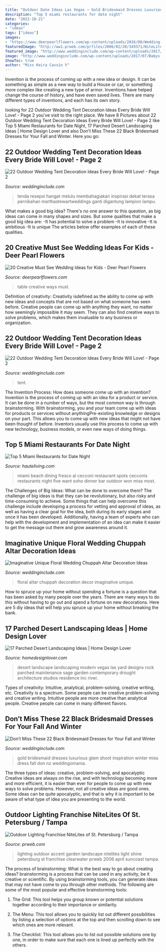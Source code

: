 ```yaml
---
title: "Outdoor Date Ideas Las Vegas ~ Gold Bridesmaid Dresses Luxurious Glam Shoot Inspiration Winter Miss Dress Fall Don Nz Weddingomania"
description: "Top 5 miami restaurants for date night"
date: "2022-10-21"
categories:
- "ideas"
tags: ["ideas"]
images:
- "https://www.deerpearlflowers.com/wp-content/uploads/2016/08/Wedding-Ideas-for-Kids-Table.jpg"
featuredImage: "http://ww1.prweb.com/prfiles/2006/02/20/349371/NiteLitesAccentLighting.JPG"
featured_image: "http://www.weddinginclude.com/wp-content/uploads/2017/07/Tent-Decorating-Ideas-600x750.jpg"
image: "http://www.weddinginclude.com/wp-content/uploads/2017/07/Babys-breath-and-fairy-lights-from-tented-Wedding-Ceremony.jpg"
ShowToc: true
author: "Miss Keira Cassin V"
---
```



Invention is the process of coming up with a new idea or design. It can be something as simple as a new way to build a House or car, or something more complex like creating a new type of armor. Inventions have helped change the course of history, and have even saved lives. There are many different types of inventions, and each has its own story.

	

		
looking for 22 Outdoor Wedding Tent Decoration Ideas Every Bride Will Love! - Page 2 you've visit to the right place. We have 8 Pictures about 22 Outdoor Wedding Tent Decoration Ideas Every Bride Will Love! - Page 2 like Top 5 Miami Restaurants for Date Night, 17 Parched Desert Landscaping Ideas | Home Design Lover and also Don’t Miss These 22 Black Bridesmaid Dresses for Your Fall and Winter. Here you go:
		
    
## 22 Outdoor Wedding Tent Decoration Ideas Every Bride Will Love! - Page 2

<img loading=lazy src="http://www.weddinginclude.com/wp-content/uploads/2017/07/Tent-Decorating-Ideas-600x750.jpg" onerror="this.onerror=null;this.src='https://tse3.mm.bing.net/th?id=OIP.KM1EuWfldPdfxd6Pcy6kuQDfEX&amp;pid=15.1';" alt="22 Outdoor Wedding Tent Decoration Ideas Every Bride Will Love! - Page 2">

_Source: weddinginclude.com_

>tenda resepsi hangat melulu membahagiakan inspirasi dekat terasa pernikahan marthastewartweddings ganti digantung lampion lampu. 

	

What makes a good big idea?
There's no one answer to this question, as big ideas can come in many shapes and sizes. But some qualities that make a good big idea are: 
-It has potential to solve a problem
-It is innovative
-It is ambitious
-It is unique 
The articles below offer examples of each of these qualities.

    
## 20 Creative Must See Wedding Ideas For Kids - Deer Pearl Flowers

<img loading=lazy src="https://www.deerpearlflowers.com/wp-content/uploads/2016/08/Wedding-Ideas-for-Kids-Table.jpg" onerror="this.onerror=null;this.src='https://tse1.mm.bing.net/th?id=OIP.Goaaky_2I8QOn6fxbMYy4AHaLD&amp;pid=15.1';" alt="20 Creative Must See Wedding Ideas for Kids - Deer Pearl Flowers">

_Source: deerpearlflowers.com_

>table creative ways must. 

	

Definition of creativity:
Creativity isdefined as the ability to come up with new ideas and concepts that are not based on what someone has seen before. Creative people can come up with anything they want, no matter how seemingly impossible it may seem. They can also find creative ways to solve problems, which makes them invaluable to any business or organization.

    
## 22 Outdoor Wedding Tent Decoration Ideas Every Bride Will Love! - Page 2

<img loading=lazy src="http://www.weddinginclude.com/wp-content/uploads/2017/07/Babys-breath-and-fairy-lights-from-tented-Wedding-Ceremony.jpg" onerror="this.onerror=null;this.src='https://tse3.mm.bing.net/th?id=OIP.eg0X59l4oMd0pAC09uq8WwHaLH&amp;pid=15.1';" alt="22 Outdoor Wedding Tent Decoration Ideas Every Bride Will Love! - Page 2">

_Source: weddinginclude.com_

>tent. 

	

The Invention Process: How does someone come up with an invention?
Invention is the process of coming up with an idea for a product or service. It can be done in a number of ways, but the most common way is through brainstorming. With brainstorming, you and your team come up with ideas for products or services without anythingPre-existing knowledge or designs on your part. This allows you to come up with new ideas that might not have been thought of before. Inventors usually use this process to come up with new technology, business models, or even new ways of doing things.

    
## Top 5 Miami Restaurants For Date Night

<img loading=lazy src="https://hauteliving.com/wp-content/uploads/2014/09/Cecconis-3.jpg" onerror="this.onerror=null;this.src='https://tse2.mm.bing.net/th?id=OIP.W19TluKy3UoPCPB3zUp1mAHaE8&amp;pid=15.1';" alt="Top 5 Miami Restaurants for Date Night">

_Source: hauteliving.com_

>miami beach dining fresco al cecconi restaurant spots cecconis restaurants night five want soho dinner bar outdoor won miss most. 

	

The Challenges of Big Ideas: What can be done to overcome them?
The challenge of big ideas is that they can be revolutionary, but also risky and time-consuming to achieve. Some things that can help overcome this challenge include developing a process for vetting and approval of ideas, as well as having a clear goal for the idea, both during its early stages and once it has been developed. Additionally, having a team of experts who can help with the development and implementation of an idea can make it easier to get the message out there and grow awareness around it.

    
## Imaginative Unique Floral Wedding Chuppah Altar Decoration Ideas

<img loading=lazy src="http://www.weddinginclude.com/wp-content/uploads/2017/06/Clingen-Wedding-Design-and-Decor.jpg" onerror="this.onerror=null;this.src='https://tse3.mm.bing.net/th?id=OIP.lm17pstSfpMeSsWrZ2QiZgHaLH&amp;pid=15.1';" alt="Imaginative Unique Floral Wedding Chuppah Altar Decoration Ideas">

_Source: weddinginclude.com_

>floral altar chuppah decoration decor imaginative unique. 

	

How to spruce up your home without spending a fortune is a question that has been asked by many people over the years. There are many ways to do this without having to go out and spend a fortune on new decorations. Here are 5 diy ideas that will help you spruce up your home without breaking the bank.

    
## 17 Parched Desert Landscaping Ideas | Home Design Lover

<img loading=lazy src="https://homedesignlover.com/wp-content/uploads/2013/08/18-landscape-modern.jpg" onerror="this.onerror=null;this.src='https://tse4.mm.bing.net/th?id=OIP.7GMA0k-A9logfBLQjCgKjwHaFK&amp;pid=15.1';" alt="17 Parched Desert Landscaping Ideas | Home Design Lover">

_Source: homedesignlover.com_

>desert landscape landscaping modern vegas las yard designs rock parched maintenance sage garden contemporary drought architecture studios residence inc river. 

	

Types of creativity: Intuitive, analytical, problem-solving, creative writing, etc.
Creativity is a spectrum. Some people can be creative problem-solving and creative writing. Intuitive people are more creative than analytical people. Creative people can come in many different flavors.

    
## Don’t Miss These 22 Black Bridesmaid Dresses For Your Fall And Winter

<img loading=lazy src="http://www.weddinginclude.com/wp-content/uploads/2017/06/Luxurious-Black-Bridesmaid-Dress-Gold-Wedding-Ideas.jpg" onerror="this.onerror=null;this.src='https://tse4.mm.bing.net/th?id=OIP.zcXuZxuiJDA8XZg1due1DQHaLH&amp;pid=15.1';" alt="Don’t Miss These 22 Black Bridesmaid Dresses for Your Fall and Winter">

_Source: weddinginclude.com_

>gold bridesmaid dresses luxurious glam shoot inspiration winter miss dress fall don nz weddingomania. 

	

The three types of ideas: creative, problem-solving, and apocalyptic
Creative ideas are always on the rise, and with technology becoming more and more efficient, it is easier than ever for people to come up with new ways to solve problems. However, not all creative ideas are good ones. Some ideas can be quite apocalyptic, and that is why it is important to be aware of what type of idea you are presenting to the world.

    
## Outdoor Lighting Franchise NiteLites Of St. Petersburg / Tampa

<img loading=lazy src="http://ww1.prweb.com/prfiles/2006/02/20/349371/NiteLitesAccentLighting.JPG" onerror="this.onerror=null;this.src='https://tse1.mm.bing.net/th?id=OIP.SktMlWX7Jy18HOxO9PN4GgHaFj&amp;pid=15.1';" alt="Outdoor Lighting Franchise NiteLites of St. Petersburg / Tampa">

_Source: prweb.com_

>lighting outdoor accent garden landscape nitelites light shine petersburg st franchise clearwater prweb 2006 april suncoast tampa. 

	

The process of brainstorming: What is the best way to go about creating ideas?
brainstorming is a process that can be used in any activity, be it creative or scientific. By using brainstorming tools, you can generate ideas that may not have come to you through other methods. The following are some of the most popular and effective brainstorming tools:
1. The Grid: This tool helps you group known or potential solutions together according to their importance or similarity.

2. The Menu: This tool allows you to quickly list out different possibilities by listing a selection of options at the top and then scrolling down to see which ones are more relevant.

3. The Checklist: This tool allows you to list out possible solutions one by one, in order to make sure that each one is lined up perfectly with the others.

